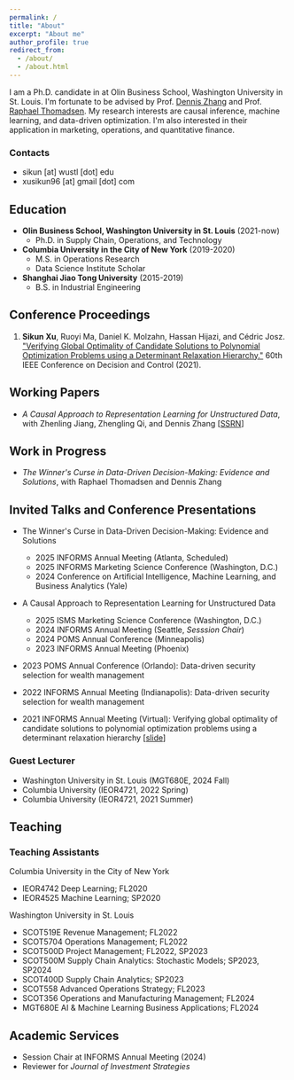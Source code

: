 ```yaml
---
permalink: /
title: "About"
excerpt: "About me"
author_profile: true
redirect_from: 
  - /about/
  - /about.html
---
```



I am a Ph.D. candidate in at Olin Business School, Washington University in St. Louis. I'm fortunate to be advised by Prof. [Dennis Zhang](http://denniszhang.org/) and Prof. [Raphael Thomadsen](https://apps.olin.wustl.edu/faculty/thomadsen/). My research interests are causal inference, machine learning, and data-driven optimization. I'm also interested in their application in marketing, operations, and quantitative finance. 

### Contacts
* sikun [at] wustl [dot] edu
* xusikun96 [at] gmail [dot] com


## Education
* **Olin Business School, Washington University in St. Louis** (2021-now)
  * Ph.D. in Supply Chain, Operations, and Technology
* **Columbia University in the City of New York** (2019-2020)
  * M.S. in Operations Research
  * Data Science Institute Scholar
* **Shanghai Jiao Tong University** (2015-2019)
  * B.S. in Industrial Engineering

## Conference Proceedings
1. **Sikun Xu**, Ruoyi Ma, Daniel K. Molzahn, Hassan Hijazi, and Cédric Josz. ["Verifying Global Optimality of Candidate Solutions to Polynomial Optimization Problems using a Determinant Relaxation Hierarchy."](https://ieeexplore.ieee.org/document/9683608) 60th IEEE Conference on Decision and Control (2021).

## Working Papers
* *A Causal Approach to Representation Learning for Unstructured Data*, with Zhenling Jiang, Zhengling Qi, and Dennis Zhang [[SSRN](https://papers.ssrn.com/sol3/papers.cfm?abstract_id=5309826)]

## Work in Progress
* *The Winner's Curse in Data-Driven Decision-Making: Evidence and Solutions*, with Raphael Thomadsen and Dennis Zhang

## Invited Talks and Conference Presentations
* The Winner's Curse in Data-Driven Decision-Making: Evidence and Solutions
    * 2025 INFORMS Annual Meeting (Atlanta, Scheduled)
    * 2025 INFORMS Marketing Science Conference (Washington, D.C.)
    * 2024 Conference on Artificial Intelligence, Machine Learning, and Business Analytics (Yale)

* A Causal Approach to Representation Learning for Unstructured Data
    * 2025 ISMS Marketing Science Conference (Washington, D.C.)
    * 2024 INFORMS Annual Meeting (Seattle, *Sesssion Chair*)
    * 2024 POMS Annual Conference (Minneapolis)
    * 2023 INFORMS Annual Meeting (Phoenix)

* 2023 POMS Annual Conference (Orlando): Data-driven security selection for wealth management
* 2022 INFORMS Annual Meeting (Indianapolis): Data-driven security selection for wealth management
* 2021 INFORMS Annual Meeting (Virtual): Verifying global optimality of candidate solutions to polynomial optimization problems using a determinant relaxation hierarchy \[[slide](https://wustl.box.com/s/uual8yxs54isfz5jmm42p1ekuasds4h3)\]

### Guest Lecturer
* Washington University in St. Louis (MGT680E, 2024 Fall)
* Columbia University (IEOR4721, 2022 Spring)
* Columbia University (IEOR4721, 2021 Summer)


## Teaching
### Teaching Assistants
Columbia University in the City of New York
* IEOR4742 Deep Learning; FL2020
* IEOR4525 Machine Learning; SP2020

Washington University in St. Louis
* SCOT519E Revenue Management; FL2022
* SCOT5704 Operations Management; FL2022 
* SCOT500D Project Management; FL2022, SP2023
* SCOT500M Supply Chain Analytics: Stochastic Models; SP2023, SP2024
* SCOT400D Supply Chain Analytics; SP2023
* SCOT558 Advanced Operations Strategy; FL2023
* SCOT356 Operations and Manufacturing Management; FL2024
* MGT680E AI & Machine Learning Business Applications; FL2024


## Academic Services
  * Session Chair at INFORMS Annual Meeting (2024)
  * Reviewer for *Journal of Investment Strategies*